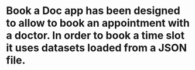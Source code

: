 # Book a Doc app has been designed to allow to book an appointment with a doctor. In order to book a time slot it uses datasets loaded from a JSON file.
